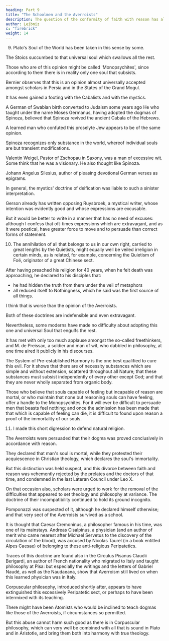 ```yaml
---
heading: Part 9
title: "The Schoolmen and the Averroists"
description: The question of the conformity of faith with reason has always been a great problem
author: Leibniz
c: "firebrick"
weight: 14
---
```



9. Plato's Soul of the World has been taken in this sense by some.

The Stoics succumbed to that universal soul which swallows all the rest.

Those who are of this opinion might be called 'Monopsychites', since according to them there is in reality only one soul that subsists. 

Bernier observes that this is an opinion almost universally accepted amongst scholars in Persia and in the States of the Grand Mogul. 

It has even gained a footing with the Cabalists and with the mystics. 

A German of Swabian birth converted to Judaism some years ago He who taught under the name Moses Germanus, having adopted the dogmas of Spinoza, believed that Spinoza revived the ancient Cabala of the Hebrews. 

A learned man who confuted this proselyte Jew appears to be of the same opinion.

Spinoza recognizes only substance in the world, whereof individual souls are but transient modifications. 

Valentin Weigel, Pastor of Zschopau in Saxony, was a man of excessive wit. Some think that he was a visionary. He also thought like Spinoza. 

Johann Angelus Silesius, author of pleasing devotional German verses as epigrams.

In general, the mystics' doctrine of deification was liable to such a sinister interpretation. 

Gerson already has written opposing Ruysbroek, a mystical writer, whose intention was evidently good and whose expressions are excusable.

But it would be better to write in a manner that has no need of excuses: although I confess that oft-times expressions which are extravagant, and as it were poetical, have greater force to move and to persuade than correct forms of statement.


10. The annihilation of all that belongs to us in our own right, carried to great lengths by the Quietists, might equally well be veiled irreligion in certain minds, as is related, for example, concerning the Quietism of Foë, originator of a great Chinese sect. 

After having preached his religion for 40 years, when he felt death was approaching, he declared to his disciples that:
- he had hidden the truth from them under the veil of metaphors
- all reduced itself to Nothingness, which he said was the first source of all things.

I think that is worse than the opinion of the Averroists. 

Both of these doctrines are indefensible and even extravagant. 

Nevertheless, some moderns have made no difficulty about adopting this one and universal Soul that engulfs the rest.

It has met with only too much applause amongst the so-called freethinkers, and M. de Preissac, a soldier and man of wit, who dabbled in philosophy, at one time aired it publicly in his discourses.

The System of Pre-established Harmony is the one best qualified to cure this evil. For it shows that there are of necessity substances which are simple and without extension, scattered throughout all Nature; that these substances must subsist independently of every other except God; and that they are never wholly separated from organic body. 

Those who believe that souls capable of feeling but incapable of reason are mortal, or who maintain that none but reasoning souls can have feeling, offer a handle to the Monopsychites. For it will ever be difficult to persuade men that beasts feel nothing; and once the admission has been made that that which is capable of feeling can die, it is difficult to found upon reason a proof of the immortality of our souls.


11. I made this short digression to defend natural religion.

<!-- because it appeared to me seasonable at a time when there is only too much tendency to overthrow  to its very foundations.  -->

The Averroists were persuaded that their dogma was proved conclusively in accordance with reason. 

They declared that man's soul is mortal, while they protested their acquiescence in Christian theology, which declares the soul's immortality.

But this distinction was held suspect, and this divorce between faith and reason was vehemently rejected by the prelates and the doctors of that time, and condemned in the last Lateran Council under Leo X. 

On that occasion also, scholars were urged to work for the removal of the difficulties that appeared to set theology and philosophy at variance. The doctrine of their incompatibility continued to hold its ground incognito.

Pomponazzi was suspected of it, although he declared himself otherwise; and that very sect of the Averroists survived as a school.

 It is thought that Caesar Cremoninus, a philosopher famous in his time, was one of its mainstays. Andreas Cisalpinus, a physician (and an author of merit who came nearest after Michael Servetus to the discovery of the circulation of the blood), was accused by Nicolas Taurel (in a book entitled Alpes Caesae) of belonging to these anti-religious Peripatetics. 

 Traces of this doctrine are found also in the Circulus Pisanus Claudii Berigardi, an author of French nationality who migrated to Italy and taught philosophy at Pisa: but especially the writings and the letters of Gabriel Naudé, as well as the Naudaeana, show that Averroism still lived on when this learned physician was in Italy. 

 Corpuscular philosophy, introduced shortly after, appears to have extinguished this excessively Peripatetic sect, or perhaps to have been intermixed with its teaching. 

 There might have been Atomists who would be inclined to teach dogmas like those of the Averroists, if circumstances so permitted. 

 But this abuse cannot harm such good as there is in Corpuscular philosophy, which can very well be combined with all that is sound in Plato and in Aristotle, and bring them both into harmony with true theology.

